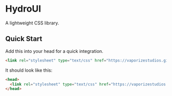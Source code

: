 # HydroUI
A lightweight CSS library.

## Quick Start
Add this into your head for a quick integration.
```html
<link rel="stylesheet" type="text/css" href="https://vaporizestudios.github.io/HydroUI/hydroui.css">
```

It should look like this:
```html
<head>
  <link rel="stylesheet" type="text/css" href="https://vaporizestudios.github.io/HydroUI/hydroui.css">
</head>
```
